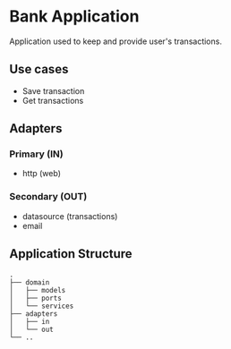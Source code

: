# Bank Application

Application used to keep and provide user's transactions.

## Use cases
- Save transaction
- Get transactions

## Adapters

### Primary (IN)
- http (web)

### Secondary (OUT)
- datasource (transactions)
- email

## Application Structure
    .
    ├── domain
    │   ├── models
    │   ├── ports
    │   └── services
    ├── adapters
    │   ├── in
    │   └── out
    └── ..